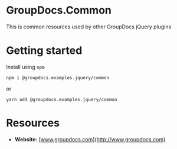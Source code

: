 # GroupDocs.Common

This is common resources used by other GroupDocs jQuery plugins

# Getting started

Install using `npm`

`npm i @groupdocs.examples.jquery/common`

or 

`yarn add @groupdocs.examples.jquery/common`


# Resources

- **Website:** [www.groupdocs.com](http://www.groupdocs.com)